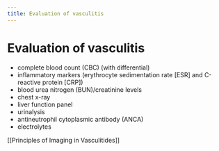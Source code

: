 ```yaml
---
title: Evaluation of vasculitis
---
```

# Evaluation of vasculitis

* complete blood count (CBC) (with differential)
* inflammatory markers (erythrocyte sedimentation rate [ESR] and C-reactive protein [CRP])
* blood urea nitrogen (BUN)/creatinine levels
* chest x-ray
* liver function panel
* urinalysis
* antineutrophil cytoplasmic antibody (ANCA)
* electrolytes

[[Principles of Imaging in Vasculitides]]
